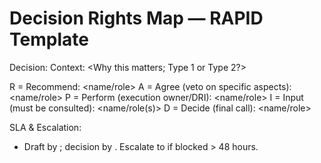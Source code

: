 # Decision Rights Map — RAPID Template

Decision: <Name>
Context: <Why this matters; Type 1 or Type 2?>

R = Recommend: <name/role>
A = Agree (veto on specific aspects): <name/role>
P = Perform (execution owner/DRI): <name/role>
I = Input (must be consulted): <name/role(s)>
D = Decide (final call): <name/role>

SLA & Escalation:
- Draft by <date>; decision by <date>. Escalate to <who> if blocked > 48 hours.
